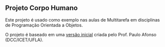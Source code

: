 ## Projeto Corpo Humano

Este projeto é usado como exemplo nas aulas de Multitarefa em disciplinas de Programação Orientada a Objetos.

O projeto é baseado em uma [versão inicial](https://github.com/ufla-ppoo/GCC178-Projetos-das-Aulas/blob/master/Multitarefa) criada pelo Prof. Paulo Afonso (DCC/ICET/UFLA).